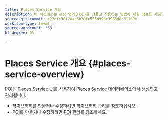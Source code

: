 ```yaml
---
title: Places Service 개요
description: 이 섹션에서는 관심 영역(POI)을 만들고 사용하는 방법에 대한 정보를 제공합니다.
source-git-commit: c22efc36f2eac6b20fc555d998c3988d8c31169e
workflow-type: tm+mt
source-wordcount: '53'
ht-degree: 0%

---
```



# Places Service 개요 {#places-service-overview}

POI는 Places Service UI를 사용하여 Places Service 데이터베이스에서 생성되고 관리됩니다.

* 라이브러리를 만들거나 수정하려면 [라이브러리 관리](/help/poi-mgmt-ui/manage-libraries-in-the-places-ui.md)를 참조하십시오.
* POI를 만들거나 수정하려면 [POI 관리](/help/poi-mgmt-ui/managing-pois-in-the-places-ui.md)를 참조하세요.
